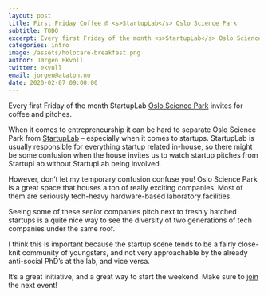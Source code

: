 ```yaml
---
layout: post
title: First Friday Coffee @ <s>StartupLab</s> Oslo Science Park  
subtitle: TODO
excerpt: Every first Friday of the month <s>StartupLab</s> Oslo Science Park invites for coffee and pitches.<br/><br/>When it comes to entrepreneurship it can be hard to separate Oslo Science Park from StartupLab – especially when it comes to startups. StartupLab is usually responsible for everything startup related in-house, so there might be some confusion when the house invites us to watch startup pitches from StartupLab without StartupLab being involved.
categories: intro
image: /assets/holocare-breakfast.png
author: Jørgen Ekvoll
twitter: ekvoll
email: jorgen@ataton.no
date: 2020-02-07 09:00:00
---
```


Every first Friday of the month <s>StartupLab</s> <a href="https://www.forskningsparken.no/events/Eventkalender/" target="_blank">Oslo Science Park</a> invites for coffee and pitches.

When it comes to entrepreneurship it can be hard to separate Oslo Science Park from <a href="http://startuplab.no/" target="_blank">StartupLab</a> – especially when it comes to startups. StartupLab is usually responsible for everything startup related in-house, so there might be some confusion when the house invites us to watch startup pitches from StartupLab without StartupLab being involved.

However, don’t let my temporary confusion confuse you! Oslo Science Park is a great space that houses a ton of really exciting companies. Most of them are seriously tech-heavy hardware-based laboratory facilities.

Seeing some of these senior companies pitch next to freshly hatched startups is a quite nice way to see the diversity of two generations of tech companies under the same roof.

I think this is important because the startup scene tends to be a fairly close-knit community of youngsters, and not very approachable by the already anti-social PhD’s at the lab, and vice versa.

It’s a great initiative, and a great way to start the weekend. Make sure to <a href="https://www.forskningsparken.no/events/Eventkalender/" target="_blank">join</a> the next event!

